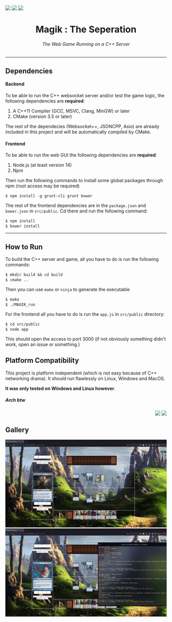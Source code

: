 <img src = "https://img.shields.io/badge/C%2B%2B-00599C?style=for-the-badge&logo=c%2B%2B&logoColor=white"> 
<img src="https://img.shields.io/badge/Node.js-43853D?style=for-the-badge&logo=node.js&logoColor=white">
<img src="https://img.shields.io/badge/JavaScript-F7DF1E?style=for-the-badge&logo=javascript&logoColor=black">



<h1 align="center">
    Magik : The Seperation
</h1>
<h6 align="center">
    The Web Game Running on a C++ Server
</h6>


***


## Dependencies
#### Backend

To be able to run the C++ websocket server and/or test the game logic, the following dependencies are **required**:
1. A C++11 Compiler (GCC, MSVC, Clang, MinGW) or later
2. CMake (version 3.5 or later)

The rest of the dependecies (Websocket++, JSONCPP, Asio) are already included in this project and will be automatically compiled by CMake.

#### Frontend

To be able to run the web GUI the following dependencies are **required**:
1. Node.js (at least version 14)
2. Npm

Then run the following commands to install some global packages through npm (root access may be required)

    $ npm install -g grunt-cli grunt bower

The rest of the frontend dependencies are in the `package.json` and `bower.json` in `src/public`. Cd there and run the following command:

    $ npm install
    $ bower install



***

## How to Run

To build the C++ server and game, all you have to do is run the following commands:

    $ mkdir build && cd build
    $ cmake ..

Then you can use `make` or `ninja` to generate the executable

    $ make
    $ ./MAGIK_run

For the frontend all you have to do is run the `app.js` in `src/public` directory:

    $ cd src/public
    $ node app

This should open the access to port 3000 (if not obviously something didn't work, open an issue or something.)


## Platform Compatibility

This project is platform independent (which is not easy because of C++ networking drama). It should run flawlessly on Linux, Windows and MacOS.

**It was only tested on Windows and Linux however**.
##### Arch btw

<p align="right">
<img src=" 	https://img.shields.io/badge/Arch_Linux-1793D1?style=for-the-badge&logo=arch-linux&logoColor=white">
<img src=" 	https://img.shields.io/badge/Windows-0078D6?style=for-the-badge&logo=windows&logoColor=white">
</p>


## Gallery
<p align="center">
<img src="screenshots/gui.png">
<img src="screenshots/server.png">
</p>


